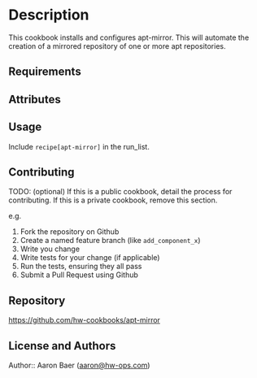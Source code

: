 Description
===========

This cookbook installs and configures apt-mirror. This will automate the creation of a
mirrored repository of one or more apt repositories.

Requirements
------------

Attributes
----------

Usage
-----
Include `recipe[apt-mirror]` in the run_list.

Contributing
------------
TODO: (optional) If this is a public cookbook, detail the process for contributing. If this is a private cookbook, remove this section.

e.g.
1. Fork the repository on Github
2. Create a named feature branch (like `add_component_x`)
3. Write you change
4. Write tests for your change (if applicable)
5. Run the tests, ensuring they all pass
6. Submit a Pull Request using Github

Repository
----------

https://github.com/hw-cookbooks/apt-mirror

License and Authors
-------------------

Author:: Aaron Baer (<aaron@hw-ops.com>)
